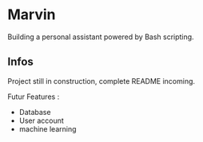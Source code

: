 # Marvin
Building a personal assistant powered by Bash scripting.


## Infos
Project still in construction, complete README incoming.

Futur Features :
- Database
- User account
- machine learning
